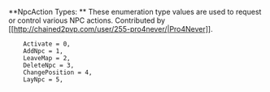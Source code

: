 **NpcAction Types: ** These enumeration type values are used to request or control various NPC actions. Contributed by [[http://chained2pvp.com/user/255-pro4never/|Pro4Never]].
     
        Activate = 0,
        AddNpc = 1,
        LeaveMap = 2,
        DeleteNpc = 3,
        ChangePosition = 4,
        LayNpc = 5,
